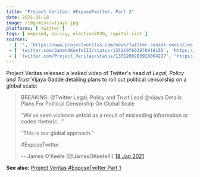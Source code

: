 ```yaml
---
title: "Project Veritas: #ExposeTwitter, Part 2"
date: 2021-01-18
image: /img/misc/vijaya.jpg
platforms: [ twitter ]
tags: [ exposed, policy, election2020, capitol-riot ]
sources:
 - [ '', 'https://www.projectveritas.com/news/twitter-senior-executive-details-plans-for-political-censorship-on-a-global/' ]
 - [ 'twitter.com/JamesOKeefeIII/status/1351197663878918155', 'https://archive.is/D7Rdz' ]
 - [ 'twitter.com/Project_Veritas/status/1351200283918004227', 'https://archive.is/R7Fez' ]
---
```


Project Veritas released a leaked video of Twitter's head of _Legal, Policy and
Trust_ Vijaya Gadde detailing plans to roll out political censorship on a
global scale:

> BREAKING: @Twitter Legal, Policy and Trust Lead @vijaya Details Plans For
> Political Censorship On Global Scale 
>
> “We’ve seen violence unfold as a result of misleading information or coded
> rhetoric...” 
>
> “This is our global approach.” 
>
> #ExposeTwitter
>
> -- James O'Keefe (@JamesOKeefeIII) [18 Jan 2021](https://archive.is/D7Rdz)

**See also:** [Project Veritas #ExposeTwitter Part 1](/events/project-veritas-expose-twitter-pt1/)
